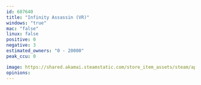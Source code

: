 ```yaml
---
id: 687640
title: "Infinity Assassin (VR)"
windows: "true"
mac: "false"
linux: false
positive: 0
negative: 3
estimated_owners: "0 - 20000"
peak_ccu: 0

image: https://shared.akamai.steamstatic.com/store_item_assets/steam/apps/687640/header.jpg?t=1526608380
opinions:
---
```


